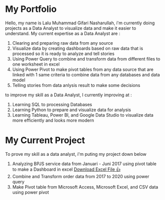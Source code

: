 # My Portfolio
Hello, my name is Lalu Muhammad Gifari Nasharullah, i'm currently doing projects as a Data Analyst to visualize data and make it easier to understand.
My current expertise as a Data Analyst are :
1. Clearing and preparing raw data from any source
2. Visualize data by creating dashboards based on raw data that is processed so it is ready to analyze and tell stories
3. Using Power Query to combine and transform data from different files to one worksheet in excel
4. Using Power Pivot to make pivot tables from any data source that are linked with 1 same criteria to combine data from any databases and data model
5. Telling stories from data anlysis result to make some decisions

to improve my skill as a Data Analyst, I currently improving at :
1. Learning SQL to processing Databases
2. Learning Python to prepare and visualize data for analysis
3. Learning Tableau, Power BI, and Google Data Studio to visualize data more efficiently and looks more modern

# My Current Project
To prove my skill as a data analyst, i'm puting my project down below
1. Analyzing BPJS service data from Januari - Juni 2017 using pivot table to make a Dashboard in excel 
[Download Excel File :+1:](https://docs.google.com/spreadsheets/d/15MiB_aNJuQtd2vhUQB5G4ky1m9fxRW4E/edit?usp=share_link&ouid=104853922744881778250&rtpof=true&sd=true)
2. Combine and Transform order data from 2017 to 2020 using power query
3. Make Pivot table from Microsoft Access, Microsoft Excel, and CSV data using power pivot
